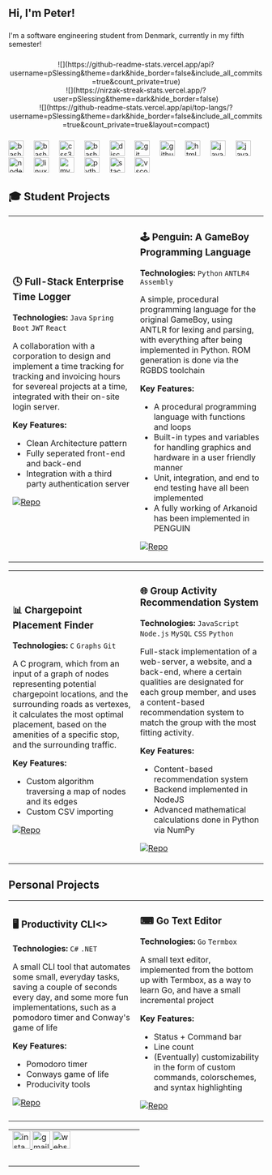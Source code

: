 <h2 align="left">Hi, I'm Peter!</h2>

###

<p align="left">I'm a software engineering student from Denmark, currently in my fifth semester!</p>

###

<div align="center">
![](https://github-readme-stats.vercel.app/api?username=pSlessing&theme=dark&hide_border=false&include_all_commits=true&count_private=true)<br/>
![](https://nirzak-streak-stats.vercel.app/?user=pSlessing&theme=dark&hide_border=false)<br/>
![](https://github-readme-stats.vercel.app/api/top-langs/?username=pSlessing&theme=dark&hide_border=false&include_all_commits=true&count_private=true&layout=compact)
</div>

###

<div align="left">
  <img src="https://skillicons.dev/icons?i=c" height="30" alt="bash logo"  />
  <img width="12" />
  <img src="https://skillicons.dev/icons?i=cs" height="30" alt="bash logo"  />
  <img width="12" />
  <img src="https://skillicons.dev/icons?i=css" height="30" alt="css3 logo"  />
  <img width="12" />
  <img src="https://skillicons.dev/icons?i=go" height="30" alt="bash logo"  />
  <img width="12" />
  <img src="https://skillicons.dev/icons?i=discord" height="30" alt="discord logo"  />
  <img width="12" />
  <img src="https://skillicons.dev/icons?i=git" height="30" alt="git logo"  />
  <img width="12" />
  <img src="https://skillicons.dev/icons?i=github" height="30" alt="github logo"  />
  <img width="12" />
  <img src="https://skillicons.dev/icons?i=html" height="30" alt="html5 logo"  />
  <img width="12" />
  <img src="https://skillicons.dev/icons?i=java" height="30" alt="java logo"  />
  <img width="12" />
  <img src="https://skillicons.dev/icons?i=js" height="30" alt="javascript logo"  />
  <img width="12" />
  <img src="https://skillicons.dev/icons?i=nodejs" height="30" alt="nodejs logo"  />
  <img width="12" />
  <img src="https://skillicons.dev/icons?i=linux" height="30" alt="linux logo"  />
  <img width="12" />
  <img src="https://skillicons.dev/icons?i=mysql" height="30" alt="mysql logo"  />
  <img width="12" />
  <img src="https://skillicons.dev/icons?i=py" height="30" alt="python logo"  />
  <img width="12" />
  <img src="https://skillicons.dev/icons?i=stackoverflow" height="30" alt="stackoverflow logo"  />
  <img width="12" />
  <img src="https://skillicons.dev/icons?i=vscode" height="30" alt="vscode logo"  />
</div>

###

## 🎓 Student Projects

<table>
<tr>
<td width="50%">

### 🕓 Full-Stack Enterprise Time Logger
**Technologies:** `Java` `Spring Boot` `JWT` `React`

A collaboration with a corporation to design and implement a time tracking for tracking and invoicing hours for severeal projects at a time, integrated with their on-site login server.

**Key Features:**
- Clean Architecture pattern
- Fully seperated front-end and back-end
- Integration with a third party authentication server

[![Repo](https://img.shields.io/badge/GitHub-Repository-blue?style=flat-square&logo=github)](https://github.com/pSlessing/ThirdSemesterProject)

</td>
<td width="50%">

### 🕹 Penguin: A GameBoy Programming Language
**Technologies:** `Python` `ANTLR4` `Assembly`

A simple, procedural programming language for the original GameBoy, using ANTLR for lexing and parsing, with everything after being implemented in Python. ROM generation is done via the RGBDS toolchain

**Key Features:**
- A procedural programming language with functions and loops
- Built-in types and variables for handling graphics and hardware in a user friendly manner
- Unit, integration, and end to end testing have all been implemented
- A fully working of Arkanoid has been implemented in PENGUIN

[![Repo](https://img.shields.io/badge/GitHub-Repository-blue?style=flat-square&logo=github)](https://github.com/pSlessing/mobile-grade-tracker)


</td>
</tr>
</table>

<table>
<tr>
<td width="50%">

### 📊 Chargepoint Placement Finder
**Technologies:** `C` `Graphs` `Git`

A C program, which from an input of a graph of nodes representing potential chargepoint locations, and the surrounding roads as vertexes, it calculates the most optimal placement, based on the amenities of a specific stop, and the surrounding traffic.

**Key Features:**
- Custom algorithm traversing a map of nodes and its edges
- Custom CSV importing

[![Repo](https://img.shields.io/badge/GitHub-Repository-blue?style=flat-square&logo=github)](https://github.com/cs-23-sw-1-p1-17/ChargepointPlacementFinder)

</td>
<td width="50%">

### 🌐 Group Activity Recommendation System
**Technologies:** `JavaScript` `Node.js` `MySQL` `CSS` `Python`

Full-stack implementation of a web-server, a website, and a back-end, where a certain qualities are designated for each group member, and uses a content-based recommendation system to match the group with the most fitting activity.

**Key Features:**
- Content-based recommendation system
- Backend implemented in NodeJS
- Advanced mathematical calculations done in Python via NumPy

[![Repo](https://img.shields.io/badge/GitHub-Repository-blue?style=flat-square&logo=github)](https://github.com/Group-Project-CS-23-P2/P2)

</td>
</tr>
</table>

###

## Personal Projects

<table>
<tr>
<td width="50%">

### 🖥 Productivity CLI<>
**Technologies:** `C#` `.NET`

A small CLI tool that automates some small, everyday tasks, saving a couple of seconds every day, and some more fun implementations, such as a pomodoro timer and Conway's game of life

**Key Features:**
- Pomodoro timer
- Conways game of life
- Producivity tools

[![Repo](https://img.shields.io/badge/GitHub-Repository-blue?style=flat-square&logo=github)](https://github.com/pSlessing/SCLI---Slessing-Command-Line-Interface)

</td>
<td width="50%">

### ⌨ Go Text Editor
**Technologies:** `Go` `Termbox`

A small text editor, implemented from the bottom up with Termbox, as a way to learn Go, and have a small incremental project

**Key Features:**
- Status + Command bar
- Line count
- (Eventually) customizability in the form of custom commands, colorschemes, and syntax highlighting

[![Repo](https://img.shields.io/badge/GitHub-Repository-blue?style=flat-square&logo=github)](https://github.com/pSlessing/STE---Slessing-Text-Editor)

</td>
</tr>
</table>

<table>
<tr>
<td width="50%">


<div align="left">
  <a href="https://www.instagram.com/peterslssing/" target="_blank">
    <img src="https://img.shields.io/static/v1?message=Instagram&logo=instagram&label=&color=E4405F&logoColor=white&labelColor=&style=for-the-badge" height="35" alt="instagram logo"  />
  </a>
  <a href="mailto:peter@slessing.dk" target="_blank">
    <img src="https://img.shields.io/static/v1?message=Gmail&logo=gmail&label=&color=D14836&logoColor=white&labelColor=&style=for-the-badge" height="35" alt="gmail logo"  />
  </a>
  <a href="https://slessing.dk" target="_blank">
    <img src="https://img.shields.io/static/v1?message=Website&label=&color=000000&logoColor=white&labelColor=&style=for-the-badge" height="35" alt="website link"  />
  </a>
</div>

###
